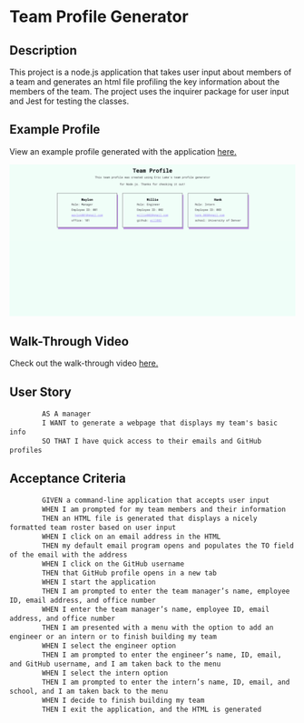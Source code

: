 # Team Profile Generator

## Description
This project is a node.js application that takes user input about members of a team and generates an html file profiling the key information about the members of the team. The project uses the inquirer package for user input and Jest for testing the classes.

## Example Profile
View an example profile generated with the application [here.](https://yohuck.github.io/team-profile-generator/team-profile.html)

![Screennshot](lib/screenshot.png)

## Walk-Through Video
Check out the walk-through video [here.](https://drive.google.com/file/d/1ufWhTbz6xQg_zee3r2K0FWrg7t8C1RLO/view?usp=sharing)

## User Story
            AS A manager
            I WANT to generate a webpage that displays my team's basic info
            SO THAT I have quick access to their emails and GitHub profiles
## Acceptance Criteria
            GIVEN a command-line application that accepts user input
            WHEN I am prompted for my team members and their information
            THEN an HTML file is generated that displays a nicely formatted team roster based on user input
            WHEN I click on an email address in the HTML
            THEN my default email program opens and populates the TO field of the email with the address
            WHEN I click on the GitHub username
            THEN that GitHub profile opens in a new tab
            WHEN I start the application
            THEN I am prompted to enter the team manager’s name, employee ID, email address, and office number
            WHEN I enter the team manager’s name, employee ID, email address, and office number
            THEN I am presented with a menu with the option to add an engineer or an intern or to finish building my team
            WHEN I select the engineer option
            THEN I am prompted to enter the engineer’s name, ID, email, and GitHub username, and I am taken back to the menu
            WHEN I select the intern option
            THEN I am prompted to enter the intern’s name, ID, email, and school, and I am taken back to the menu
            WHEN I decide to finish building my team
            THEN I exit the application, and the HTML is generated

